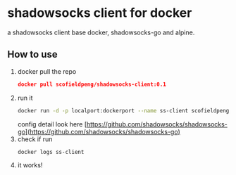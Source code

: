 # shadowsocks client for docker

a shadowsocks client base docker, shadowsocks-go and alpine.

## How to use

1. docker pull the repo
    ```json
    docker pull scofieldpeng/shadowsocks-client:0.1
    ```
2. run it
    ```bash
    docker run -d -p localport:dockerport --name ss-client scofieldpeng/shadowsocks-client:0.1 -s server_address -p server_port -k password -m aes-128-cfb -b local_address -l local_port
    ```
    config detail look here [https://github.com/shadowsocks/shadowsocks-go](https://github.com/shadowsocks/shadowsocks-go)
3. check if run
    ```bash
    docker logs ss-client
    ```
4. it works!


